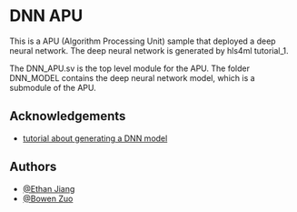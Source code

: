 
# DNN APU

This is a APU (Algorithm Processing Unit) sample that deployed a deep neural network. The deep neural network is 
generated by hls4ml tutorial_1. 

The DNN_APU.sv is the top level module for the APU. The folder DNN_MODEL contains the deep neural network model, 
which is a submodule of the APU.




## Acknowledgements

 - [tutorial about generating a DNN model](https://github.com/fastmachinelearning/hls4ml-tutorial/blob/master/part1_getting_started.ipynb)


## Authors

- [@Ethan Jiang](zhixij@uw.edu)
- [@Bowen Zuo](zuob@uw.edu)

